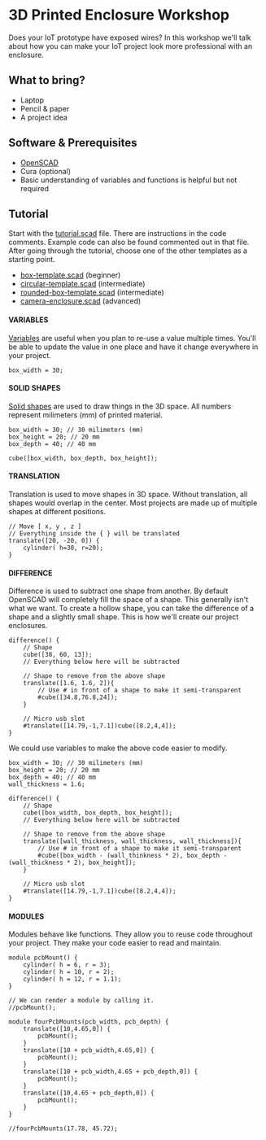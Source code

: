 # 3D Printed Enclosure Workshop

Does your IoT prototype have exposed wires? In this workshop we'll talk about how you can make your IoT project look more professional with an enclosure.

## What to bring?

- Laptop
- Pencil & paper
- A project idea

## Software & Prerequisites

- [OpenSCAD](http://www.openscad.org/)
- Cura (optional)
- Basic understanding of variables and functions is helpful but not required


## Tutorial

Start with the [tutorial.scad](tutorial.scad) file. There are instructions in the code comments. Example code can also be found commented out in that file. After going through the tutorial, choose one of the other templates as a starting point. 

- [box-template.scad](box-template.scad) (beginner)
- [circular-template.scad](circular-template.scad) (intermediate)
- [rounded-box-template.scad](rounded-box-template.scad) (intermediate)
- [camera-enclosure.scad](camera-enclosure.scad) (advanced)

#### VARIABLES

[Variables](https://en.wikibooks.org/wiki/OpenSCAD_User_Manual/General) are useful when you plan to re-use a value multiple times. You'll be able to update the value in one place and have it change everywhere in your project.

```
box_width = 30;
```

#### SOLID SHAPES

[Solid shapes](https://en.wikibooks.org/wiki/OpenSCAD_User_Manual/Primitive_Solids) are used to draw things in the 3D space. All numbers represent milimeters (mm) of printed material.

```
box_width = 30; // 30 milimeters (mm)
box_height = 20; // 20 mm
box_depth = 40; // 40 mm

cube([box_width, box_depth, box_height]); 
```

#### TRANSLATION

Translation is used to move shapes in 3D space. Without translation, all shapes would overlap in the center. Most projects are made up of multiple shapes at different positions.

```
// Move [ x, y , z ]
// Everything inside the { } will be translated
translate([20, -20, 0]) {
    cylinder( h=30, r=20);
}
```

#### DIFFERENCE

Difference is used to subtract one shape from another. By default OpenSCAD will completely fill the space of a shape. This generally isn't what we want. To create a hollow shape, you can take the difference of a shape and a slightly small shape. This is how we'll create our project enclosures.

```
difference() {
    // Shape
    cube([38, 60, 13]);
    // Everything below here will be subtracted
	 
    // Shape to remove from the above shape
    translate([1.6, 1.6, 2]){
        // Use # in front of a shape to make it semi-transparent
        #cube([34.8,76.8,24]);
    }
    
    // Micro usb slot
    #translate([14.79,-1,7.1])cube([8.2,4,4]);
}
```

We could use variables to make the above code easier to modify.

```
box_width = 30; // 30 milimeters (mm)
box_height = 20; // 20 mm
box_depth = 40; // 40 mm
wall_thickness = 1.6;

difference() {
    // Shape
    cube([box_width, box_depth, box_height]); 
    // Everything below here will be subtracted
	 
    // Shape to remove from the above shape
    translate([wall_thickness, wall_thickness, wall_thickness]){
        // Use # in front of a shape to make it semi-transparent
        #cube([box_width - (wall_thinkness * 2), box_depth - (wall_thickness * 2), box_height]);
    }
    
    // Micro usb slot
    #translate([14.79,-1,7.1])cube([8.2,4,4]);
}
```

#### MODULES

Modules behave like functions. They allow you to reuse code throughout your project. They make your code easier to read and maintain.

```
module pcbMount() {
    cylinder( h = 6, r = 3);
    cylinder( h = 10, r = 2);
    cylinder( h = 12, r = 1.1);
}

// We can render a module by calling it.
//pcbMount();

module fourPcbMounts(pcb_width, pcb_depth) {
    translate([10,4.65,0]) {
        pcbMount();
    }
    translate([10 + pcb_width,4.65,0]) {
        pcbMount();
    }
    translate([10 + pcb_width,4.65 + pcb_depth,0]) {
        pcbMount();
    }
    translate([10,4.65 + pcb_depth,0]) {
        pcbMount();
    }
}

//fourPcbMounts(17.78, 45.72);
```